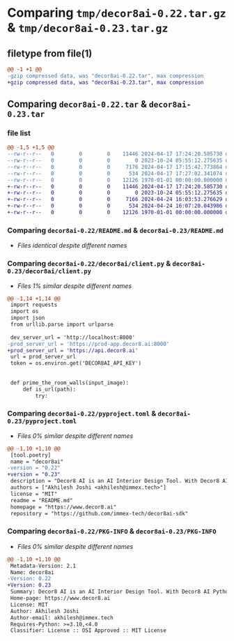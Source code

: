 # Comparing `tmp/decor8ai-0.22.tar.gz` & `tmp/decor8ai-0.23.tar.gz`

## filetype from file(1)

```diff
@@ -1 +1 @@
-gzip compressed data, was "decor8ai-0.22.tar", max compression
+gzip compressed data, was "decor8ai-0.23.tar", max compression
```

## Comparing `decor8ai-0.22.tar` & `decor8ai-0.23.tar`

### file list

```diff
@@ -1,5 +1,5 @@
--rw-r--r--   0        0        0    11446 2024-04-17 17:24:20.585730 decor8ai-0.22/README.md
--rw-r--r--   0        0        0        0 2023-10-24 05:55:12.275635 decor8ai-0.22/decor8ai/__init__.py
--rw-r--r--   0        0        0     7176 2024-04-17 17:15:42.773864 decor8ai-0.22/decor8ai/client.py
--rw-r--r--   0        0        0      534 2024-04-17 17:27:02.341074 decor8ai-0.22/pyproject.toml
--rw-r--r--   0        0        0    12126 1970-01-01 00:00:00.000000 decor8ai-0.22/PKG-INFO
+-rw-r--r--   0        0        0    11446 2024-04-17 17:24:20.585730 decor8ai-0.23/README.md
+-rw-r--r--   0        0        0        0 2023-10-24 05:55:12.275635 decor8ai-0.23/decor8ai/__init__.py
+-rw-r--r--   0        0        0     7166 2024-04-24 16:03:53.276629 decor8ai-0.23/decor8ai/client.py
+-rw-r--r--   0        0        0      534 2024-04-24 16:07:20.043986 decor8ai-0.23/pyproject.toml
+-rw-r--r--   0        0        0    12126 1970-01-01 00:00:00.000000 decor8ai-0.23/PKG-INFO
```

### Comparing `decor8ai-0.22/README.md` & `decor8ai-0.23/README.md`

 * *Files identical despite different names*

### Comparing `decor8ai-0.22/decor8ai/client.py` & `decor8ai-0.23/decor8ai/client.py`

 * *Files 1% similar despite different names*

```diff
@@ -1,14 +1,14 @@
 import requests
 import os
 import json
 from urllib.parse import urlparse
 
 dev_server_url = 'http://localhost:8000'
-prod_server_url = 'https://prod-app.decor8.ai:8000'
+prod_server_url = 'https://api.decor8.ai'
 url = prod_server_url
 token = os.environ.get('DECOR8AI_API_KEY')
 
 
 def prime_the_room_walls(input_image):
     def is_url(path):
         try:
```

### Comparing `decor8ai-0.22/pyproject.toml` & `decor8ai-0.23/pyproject.toml`

 * *Files 0% similar despite different names*

```diff
@@ -1,10 +1,10 @@
 [tool.poetry]
 name = "decor8ai"
-version = "0.22"
+version = "0.23"
 description = "Decor8 AI is an AI Interior Design Tool. With Decor8 AI Python SDK, you can automate interior design generation tasks for room photos."
 authors = ["Akhilesh Joshi <akhilesh@immex.tech>"]
 license = "MIT"
 readme = "README.md"
 homepage = "https://www.decor8.ai"
 repository = "https://github.com/immex-tech/decor8ai-sdk"
```

### Comparing `decor8ai-0.22/PKG-INFO` & `decor8ai-0.23/PKG-INFO`

 * *Files 0% similar despite different names*

```diff
@@ -1,10 +1,10 @@
 Metadata-Version: 2.1
 Name: decor8ai
-Version: 0.22
+Version: 0.23
 Summary: Decor8 AI is an AI Interior Design Tool. With Decor8 AI Python SDK, you can automate interior design generation tasks for room photos.
 Home-page: https://www.decor8.ai
 License: MIT
 Author: Akhilesh Joshi
 Author-email: akhilesh@immex.tech
 Requires-Python: >=3.10,<4.0
 Classifier: License :: OSI Approved :: MIT License
```

